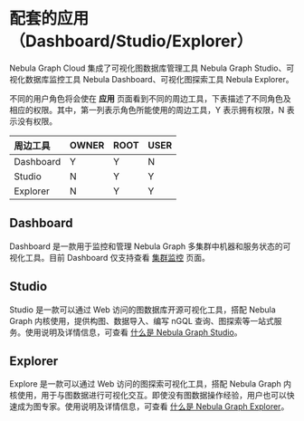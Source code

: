 # 配套的应用（Dashboard/Studio/Explorer）

Nebula Graph Cloud 集成了可视化图数据库管理工具 Nebula Graph Studio、可视化数据库监控工具 Nebula Dashboard、可视化图探索工具 Nebula Explorer。

不同的用户角色将会使在 **应用** 页面看到不同的周边工具，下表描述了不同角色及相应的权限。其中，第一列表示角色所能使用的周边工具，Y 表示拥有权限，N 表示没有权限。

|周边工具|OWNER|ROOT|USER|
|:---|:---|:---|:---|
|Dashboard|Y|Y|N|
|Studio|N|Y|Y|
|Explorer|N|Y|Y|

## Dashboard

Dashboard 是一款用于监控和管理 Nebula Graph 多集群中机器和服务状态的可视化工具。目前 Dashboard 仅支持查看 [集群监控](../../nebula-dashboard-ent/4.cluster-operator/2.monitor.md) 页面。

## Studio

Studio 是一款可以通过 Web 访问的图数据库开源可视化工具，搭配 Nebula Graph 内核使用，提供构图、数据导入、编写 nGQL 查询、图探索等一站式服务。使用说明及详情信息，可查看 [什么是 Nebula Graph Studio](../../nebula-studio/about-studio/st-ug-what-is-graph-studio.md)。

## Explorer

Explore 是一款可以通过 Web 访问的图探索可视化工具，搭配 Nebula Graph 内核使用，用于与图数据进行可视化交互。即使没有图数据操作经验，用户也可以快速成为图专家。使用说明及详情信息，可查看 [什么是 Nebula Graph Explorer](../../nebula-explorer/about-explorer/ex-ug-what-is-explorer.md)。
